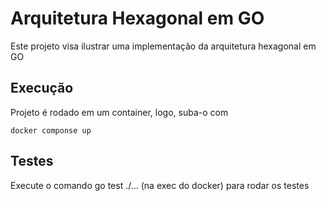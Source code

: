 # Arquitetura Hexagonal em GO
Este projeto visa ilustrar uma implementação da arquitetura hexagonal em GO

## Execução
Projeto é rodado em um container, logo, suba-o com
```
docker componse up
```


## Testes
Execute o comando go test ./... (na exec do docker) para rodar os testes